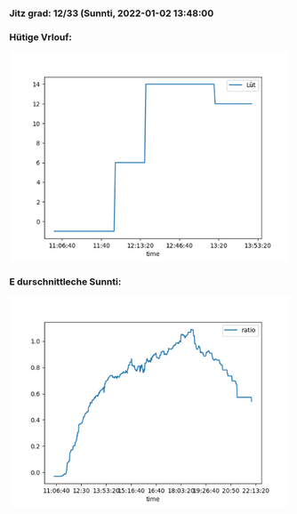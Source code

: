 ### Jitz grad: 12/33 (Sunnti, 2022-01-02 13:48:00

### Hütige Vrlouf:
![Graph](Today.png)

### E durschnittleche Sunnti:
![Graph](Sunnti.png)